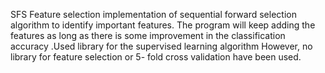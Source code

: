 SFS Feature selection
implementation of sequential forward selection algorithm to identify important features. The program will keep adding the features as long as there is some improvement in the classification accuracy .Used library for the supervised learning algorithm However, no library for feature selection or 5- fold cross validation have been used. 
